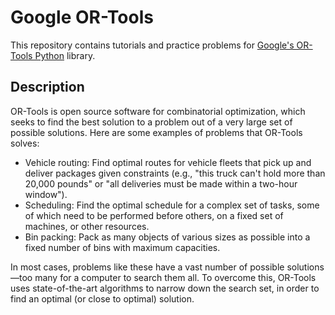 # Google OR-Tools

This repository contains tutorials and practice problems for [Google's OR-Tools Python](https://developers.google.com/optimization/introduction/python) library.

## Description

OR-Tools is open source software for combinatorial optimization, which seeks to find the best solution to a problem out of a very large set of possible solutions. Here are some examples of problems that OR-Tools solves:
- Vehicle routing: Find optimal routes for vehicle fleets that pick up and deliver packages given constraints (e.g., "this truck can't hold more than 20,000 pounds" or "all deliveries must be made within a two-hour window").
- Scheduling: Find the optimal schedule for a complex set of tasks, some of which need to be performed before others, on a fixed set of machines, or other resources.
- Bin packing: Pack as many objects of various sizes as possible into a fixed number of bins with maximum capacities.

In most cases, problems like these have a vast number of possible solutions—too many for a computer to search them all. To overcome this, OR-Tools uses state-of-the-art algorithms to narrow down the search set, in order to find an optimal (or close to optimal) solution.